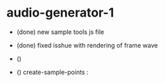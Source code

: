 # audio-generator-1

<!-- ----------
  JS FILES
----------- -->

* (done) new sample tools js file
* (done) fixed isshue with rendering of frame wave 

* () 
* () create-sample-points : 
